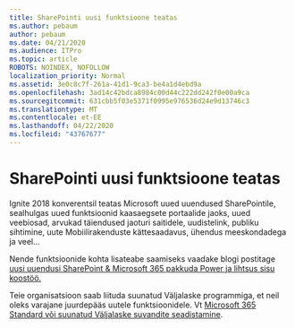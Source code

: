 ```yaml
---
title: SharePointi uusi funktsioone teatas
ms.author: pebaum
author: pebaum
ms.date: 04/21/2020
ms.audience: ITPro
ms.topic: article
ROBOTS: NOINDEX, NOFOLLOW
localization_priority: Normal
ms.assetid: 3e0c8c7f-261a-41d1-9ca3-be4a1d4ebd9a
ms.openlocfilehash: 3ad14c42bdca8984c00d44c222dd242f0e00a9ca
ms.sourcegitcommit: 631cbb5f03e5371f0995e976536d24e9d13746c3
ms.translationtype: MT
ms.contentlocale: et-EE
ms.lasthandoff: 04/22/2020
ms.locfileid: "43767677"
---
```

# <a name="sharepoint-new-features-announced"></a>SharePointi uusi funktsioone teatas

Ignite 2018 konverentsil teatas Microsoft uued uuendused SharePointile, sealhulgas uued funktsioonid kaasaegsete portaalide jaoks, uued veebiosad, arvukad täiendused jaoturi saitidele, uudistelink, publiku sihtimine, uute Mobiilirakenduste kättesaadavus, ühendus meeskondadega ja veel...
  
Nende funktsioonide kohta lisateabe saamiseks vaadake blogi postitage [uusi uuendusi SharePoint &amp; Microsoft 365 pakkuda Power ja lihtsus sisu koostöö.](https://go.microsoft.com/fwlink/?linkid=2026502)
  
Teie organisatsioon saab liituda suunatud Väljalaske programmiga, et neil oleks varajane juurdepääs uutele funktsioonidele. Vt [Microsoft 365 Standard või suunatud Väljalaske suvandite seadistamine](https://docs.microsoft.com/office365/admin/manage/release-options-in-office-365).
